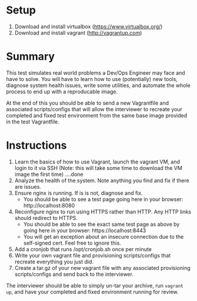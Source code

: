 Setup
=====
1. Download and install virtualbox (https://www.virtualbox.org/)
2. Download and install vagrant (http://vagrantup.com)

Summary
=======
This test simulates real world problems a Dev/Ops Engineer may face and have to solve. You will have to learn how to use (potentially) new tools, diagnose system health issues, write some utilities, and automate the whole process to end up with a reproducable image.

At the end of this you should be able to send a new Vagrantfile and associated scripts/configs that will allow the interviewer to recreate your completed and fixed test environment from the same base image provided in the test Vagrantfile.

Instructions
============
1. Learn the basics of how to use Vagrant, launch the vagrant VM, and login to it via SSH (Note: this will take some time to download the VM image the first time) ....done
2. Analyze the health of the system. Note anything you find and fix if there are issues.
3. Ensure nginx is running. If is is not, diagnose and fix. 
	- You should be able to see a test page going here in your browser: http://localhost:8080
4. Reconfigure nginx to run using HTTPS rather than HTTP. Any HTTP links should redirect to HTTPS.
	- You should be able to see the exact same test page as above by going here in your browser: https://localhost:8443
	- You will get an exception about an insecure connection due to the self-signed cert. Feel free to ignore this.
5. Add a cronjob that runs /opt/cronjob.sh once per minute
6. Write your own vagrant file and provisioning scripts/configs that recreate everything you just did. 
7. Create a tar.gz of your new vagrant file with any associated provisioning scripts/configs and send back to the interviewer.

The interviewer should be able to simply un-tar your archive, run `vagrant up`, and have your completed and fixed environment running for review.